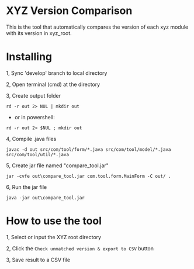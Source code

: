 # XYZ Version Comparison
This is the tool that automatically compares the version of each xyz module with its version in xyz_root.

# Installing
 
1, Sync 'develop' branch to local directory
 
2, Open terminal (cmd) at the directory
 
3, Create output folder

 ```
 rd -r out 2> NUL | mkdir out
 ```
	
 - or in powershell:

 ```
 rd -r out 2> $NUL ; mkdir out
 ```

4, Compile .java files
    
 ```
 javac -d out src/com/tool/form/*.java src/com/tool/model/*.java src/com/tool/util/*.java
 ```
 
5, Create jar file named "compare_tool.jar"

 ```
 jar -cvfe out\compare_tool.jar com.tool.form.MainForm -C out/ .
 ```

6, Run the jar file

 ```
 java -jar out\compare_tool.jar
 ```

# How to use the tool

1, Select or input the XYZ root directory

2, Click the `Check unmatched version & export to CSV` button

3, Save result to a CSV file
